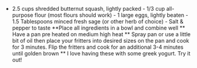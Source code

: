 - 2.5 cups shredded butternut squash, lightly packed - 1/3 cup all-purpose flour (most flours should work) - 1 large eggs, lightly beaten - 1.5 Tablespoons minced fresh sage (or other herb of choice) - Salt & pepper to taste **Place all ingredients in a bowl and combine well ** Have a pan pre heated on medium high heat ** Spray pan or use a little bit of oil then place your fritters into desired sizes on the pan and cook for 3 minutes. Flip the fritters and cook for an additional 3-4 minutes until golden brown ** I love having these with some greek yogurt. Try it out!